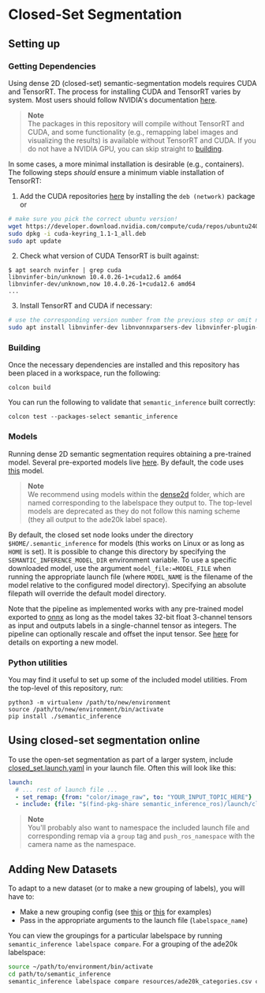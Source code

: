 # Closed-Set Segmentation

## Setting up

### Getting Dependencies

Using dense 2D (closed-set) semantic-segmentation models requires CUDA and TensorRT.
The process for installing CUDA and TensorRT varies by system.
Most users should follow NVIDIA's documentation [here](https://docs.nvidia.com/deeplearning/tensorrt/install-guide/index.html).

> **Note**<br>
> The packages in this repository will compile without TensorRT and CUDA, and some functionality (e.g., remapping label images and visualizing the results) is available without TensorRT and CUDA.
> If you do not have a NVIDIA GPU, you can skip straight to [building](#building).

In some cases, a more minimal installation is desirable (e.g., containers).  The following steps *should* ensure a minimum viable installation of TensorRT:

  1. Add the CUDA repositories [here](https://developer.nvidia.com/cuda-downloads) by installing the `deb (network)` package or

```bash
# make sure you pick the correct ubuntu version!
wget https://developer.download.nvidia.com/compute/cuda/repos/ubuntu2404/x86_64/cuda-keyring_1.1-1_all.deb
sudo dpkg -i cuda-keyring_1.1-1_all.deb
sudo apt update
```

  2. Check what version of CUDA TensorRT is built against:

```console
$ apt search nvinfer | grep cuda
libnvinfer-bin/unknown 10.4.0.26-1+cuda12.6 amd64
libnvinfer-dev/unknown,now 10.4.0.26-1+cuda12.6 amd64
...
```

  3.  Install TensorRT and CUDA if necessary:

```bash
# use the corresponding version number from the previous step or omit nvcc if already installed
sudo apt install libnvinfer-dev libnvonnxparsers-dev libnvinfer-plugin-dev cuda-nvcc-12-6
```

### Building

Once the necessary dependencies are installed and this repository has been placed in a workspace, run the following:
```
colcon build
```

You can run the following to validate that `semantic_inference` built correctly:
```
colcon test --packages-select semantic_inference
```

### Models

Running dense 2D semantic segmentation requires obtaining a pre-trained model.
Several pre-exported models live [here](https://drive.google.com/drive/folders/1GrmgFDFCssDxKe_Nyx8PPTK1pRMA0gEO?usp=sharing).
By default, the code uses [this](https://drive.google.com/file/d/1XRcsyLSvqqhqNIaOI_vmqpUpmBT6gk9-/view?usp=drive_link) model.

> **Note** <br>
> We recommend using models within the [dense2d](https://drive.google.com/drive/folders/17p_ZZIxI9jI_3GjjtbMijC2WFnc9Bz-a?usp=sharing) folder, which are named corresponding to the labelspace they output to.
> The top-level models are deprecated as they do not follow this naming scheme (they all output to the ade20k label space).

By default, the closed set node looks under the directory `$HOME/.semantic_inference` for models (this works on Linux or as long as `HOME` is set).
It is possible to change this directory by specifying the `SEMANTIC_INFERENCE_MODEL_DIR` environment variable.
To use a specific downloaded model, use the argument `model_file:=MODEL_FILE` when running the appropriate launch file (where `MODEL_NAME` is the filename of the model relative to the configured model directory).
Specifying an absolute filepath will override the default model directory.

Note that the pipeline as implemented works with any pre-trained model exported to [onnx](https://onnx.ai/) as long as the model takes 32-bit float 3-channel tensors as input and outputs labels in a single-channel tensor as integers.
The pipeline can optionally rescale and offset the input tensor.
See [here](exporting.md) for details on exporting a new model.

### Python utilities

You may find it useful to set up some of the included model utilities. From the top-level of this repository, run:
```
python3 -m virtualenv /path/to/new/environment
source /path/to/new/environment/bin/activate
pip install ./semantic_inference
```

## Using closed-set segmentation online

To use the open-set segmentation as part of a larger system, include [closed_set.launch.yaml](../semantic_inference_ros/launch/closed_set.launch.yaml) in your launch file. Often this will look like this:
```yaml
launch:
  # ... rest of launch file ...
  - set_remap: {from: "color/image_raw", to: "YOUR_INPUT_TOPIC_HERE"}
  - include: {file: "$(find-pkg-share semantic_inference_ros)/launch/closed_set.launch.yaml"}
```

> **Note** </br>
> You'll probably also want to namespace the included launch file and corresponding remap via a `group` tag and `push_ros_namespace` with the camera name as the namespace.

## Adding New Datasets

To adapt to a new dataset (or to make a new grouping of labels), you will have to:

  - Make a new grouping config (see [this](../semantic_inference_ros/config/label_groupings/ade150_outdoor.yaml) or [this](../semantic_inference_ros/config/label_groupings/ade150_indoor.yaml) for examples)
  - Pass in the appropriate arguments to the launch file (`labelspace_name`)

You can view the groupings for a particular labelspace by running `semantic_inference labelspace compare`.
For a grouping of the ade20k labelspace:
```bash
source ~/path/to/environment/bin/activate
cd path/to/semantic_inference
semantic_inference labelspace compare resources/ade20k_categories.csv config/label_groupings/ade150_indoor.yaml
```
